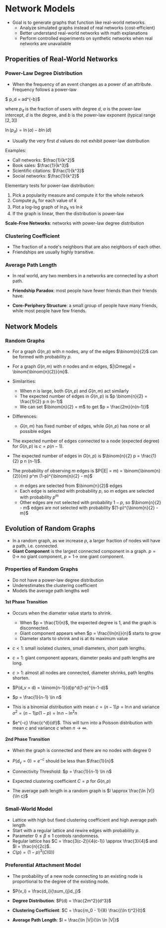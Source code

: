 # Network Models

- Goal is to generate graphs that function like real-world networks.
  - Analyze simulated graphs instead of real networks (cost-efficient)
  - Better understand real-world networks with math explanations
  - Perform controlled experiments on synthetic networks when real networks are unavailable

## Properities of Real-World Networks

### Power-Law Degree Distribution

- When the frequency of an event changes as a power of an attribute. Frequency follows a power-law

$ p_d = ad^{-b}$

where $p_d$ is the fraction of users with degree $d$, $a$ is the power-law intercept, $d$ is the degree, and $b$ is the power-law exponent (typical range $[2, 3]$)

$\ln(p_d) = \ln(a) - b \ln(d)$

- Usually the very first $d$ values do not exhibit power-law distribution

Examples:

- Call networks: $\frac{1}{k^2}$
- Book sales: $\frac{1}{k^3}$
- Scientific citations: $\frac{1}{k^3}$
- Social networks: $\frac{1}{k^2}$

Elementary tests for power-law distribution:

1. Pick a popularity measure and compute it for the whole network
2. Compute $p_k$ for each value of $k$
3. Plot a log-log graph of $\ln{p_k}$ vs $\ln{k}$
4. If the graph is linear, then the distribution is power-law

**Scale-Free Networks**: networks with power-law degree distribution

### Clustering Coefficient

- The fraction of a node's neighbors that are also neighbors of each other.
- Friendships are usually highly transitive.

### Average Path Length

- In real world, any two members in a networks are connected by a short path.

- **Friendship Paradox**: most people have fewer friends than their friends have.
- **Core-Periphery Structure**: a small group of people have many friends, while most people have few friends.

## Network Models

### Random Graphs

- For a graph $G(n, p)$ with $n$ nodes, any of the edges $\binom{n}{2}$ can be formed with probability $p$.
- For a graph $G(n, m)$ with $n$ nodes and $m$ edges, $|\Omega| = \binom{\binom{n}{2}}{m}$.


- Similarities:
  - When $n$ is large, both $G(n, p)$ and $G(n, m)$ act similarly
  - The expected number of edges in $G(n, p)$ is $p \binom{n}{2} = \frac{1}{2} p n (n-1)$
  - We can set $\binom{n}{2} = m$ to get $p = \frac{2m}{n(n-1)}$
- Differences:
  - $G(n, m)$ has fixed number of edges, while $G(n, p)$ has none or all possible edges

- The expected number of edges connected to a node (expected degree) for $G(n, p)$ is $c = p(n-1)$.
- The expected number of edges in $G(n, p)$ is $\binom{n}{2} p = \frac{1}{2} p n (n-1)$.

- The probability of observing $m$ edges is $P(|E| = m) = \binom{\binom{n}{2}}{m} p^m (1-p)^{\binom{n}{2} - m}$
  - $m$ edges are selected from $\binom{n}{2}$ edges
  - Each edge is selected with probability $p$, so $m$ edges are selected with probability $p^m$
  - Other edges are not selected with probability $1-p$, so $\binom{n}{2} - m$ edges are not selected with probability $(1-p)^{\binom{n}{2} - m}$

## Evolution of Random Graphs

- In a random graph, as we increase $p$, a larger fraction of nodes will have a path, i.e. connected.
- **Giant Component** is the largest connected component in a graph. $p = 0 \rightarrow$ no giant component, $p = 1 \rightarrow$ one giant component.

### Properties of Random Graphs

- Do not have a power-law degree distribution
- Underestimates the clustering coefficient
- Models the average path lengths well

#### 1st Phase Transition
- Occurs when the diameter value starts to shrink.
  - When $p = \frac{1}{n}$, the expected degree is 1, and the graph is disconnected.
  - Giant component appears when $p = \frac{\ln{n}}{n}$ starts to grow
  - Diameter starts to shrink and is at its maximum value

- $c < 1$: small isolated clusters, small diameters, short path lengths.
- $c = 1$: giant component appears, diameter peaks and path lengths are long.
- $c > 1$: almost all nodes are connected, diameter shrinks, path lengths shorten.

- $P(d_v = d) = \binom{n-1}{d}p^d(1-p)^{n-1-d}$
- $p = \frac{1}{n-1} \ln n$
- This is a binomial distribution with mean $c = (n-1)p = \ln n$ and variance $\sigma^2 = (n-1)p(1-p) = \ln n - \ln^2 n$
- $e^{-c} \frac{c^d}{d!}$. This will turn into a Poisson distribution with mean $c$ and variance $c$ when $n \rightarrow \infty$.

#### 2nd Phase Transition

- When the graph is connected and there are no nodes with degree 0
- $P(d_v = 0) = e^{-c}$ should be less than $\frac{1}{n}$
- Connectivity Threshold: $p = \frac{1}{n-1} \ln n$

- Expected clustering coefficient $C = p$ for $G(n, p)$
- The average path length in a random graph is $l \approx \frac{\ln |V|}{\ln c}$

### Small-World Model

- Lattice with high but fixed clustering coefficient and high average path length
- Start with a regular lattice and rewire edges with probability $p$.
- Parameter $0 \le \beta \le 1$ controls randomness.
- Regular lattice has $C = \frac{3(c-2)}{4(c-1)} \approx \frac{3}{4}$ and $l = \frac{n}{2c}$.
- $C(p) = (1 - p)^3(C(0))$

### Preferential Attachment Model

- The probability of a new node connecting to an existing node is proportional to the degree of the existing node.
- $P(v_i) = \frac{d_i}{\sum_{j}d_j}$


- **Degree Distribution**: $P(d) = \frac{2m^2}{d^3}$
- **Clustering Coefficient**: $C = \frac{m_0 - 1}{8} \frac{(\ln t)^2}{t}$
- **Average Path Length**: $l = \frac{\ln |V|}{\ln \ln |V|}$
